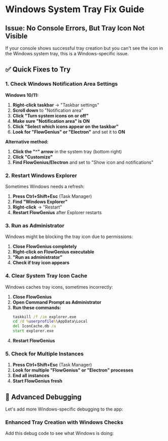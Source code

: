 # Windows System Tray Fix Guide

## Issue: No Console Errors, But Tray Icon Not Visible

If your console shows successful tray creation but you can't see the icon in the Windows system tray, this is a Windows-specific issue.

## ✅ **Quick Fixes to Try**

### **1. Check Windows Notification Area Settings**

**Windows 10/11:**
1. **Right-click taskbar** → "Taskbar settings"
2. **Scroll down** to "Notification area" 
3. **Click "Turn system icons on or off"**
4. **Make sure "Notification area" is ON**
5. **Click "Select which icons appear on the taskbar"**
6. **Look for "FlowGenius" or "Electron"** and set it to **ON**

**Alternative method:**
1. **Click the "^" arrow** in the system tray (bottom right)
2. **Click "Customize"**
3. **Find FlowGenius/Electron** and set to "Show icon and notifications"

### **2. Restart Windows Explorer**

Sometimes Windows needs a refresh:
1. **Press Ctrl+Shift+Esc** (Task Manager)
2. **Find "Windows Explorer"**
3. **Right-click** → "Restart"
4. **Restart FlowGenius** after Explorer restarts

### **3. Run as Administrator**

Windows might be blocking the tray icon due to permissions:
1. **Close FlowGenius completely**
2. **Right-click on FlowGenius executable**
3. **"Run as administrator"**
4. **Check if tray icon appears**

### **4. Clear System Tray Icon Cache**

Windows caches tray icons, sometimes incorrectly:
1. **Close FlowGenius**
2. **Open Command Prompt as Administrator**
3. **Run these commands:**
   ```cmd
   taskkill /f /im explorer.exe
   cd /d %userprofile%\AppData\Local
   del IconCache.db /a
   start explorer.exe
   ```
4. **Restart FlowGenius**

### **5. Check for Multiple Instances**

1. **Press Ctrl+Shift+Esc** (Task Manager)
2. **Look for multiple "FlowGenius" or "Electron" processes**
3. **End all instances**
4. **Start FlowGenius fresh**

## 🔧 **Advanced Debugging**

Let's add more Windows-specific debugging to the app:

### **Enhanced Tray Creation with Windows Checks**

Add this debug code to see what Windows is doing: 